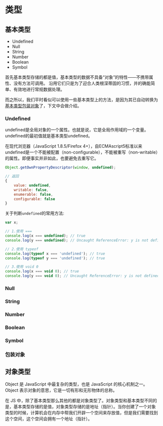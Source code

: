 # 类型

## 基本类型
- Undefined
- Null
- String
- Number
- Boolean
- Symbol

首先基本类型存储的都是值，基本类型的数据不具备“对象”的特性——不携带属性、没有方法可调用。 沿用它们只是为了迎合人类根深蒂固的习惯，并的确能简单、有效地进行常规数据处理。

而之所以，我们平时看似可以使用一些基本类型上的方法，是因为其已自动转换为[基本类型包装对象](#包装对象)了，下文中会做介绍。

### Undefined
undefined是全局对象的一个属性。也就是说，它是全局作用域的一个变量。undefined的最初值就是基本类型undefined。

在现代浏览器（JavaScript 1.8.5/Firefox 4+），自ECMAscript5标准以来undefined是一个不能被配置（non-configurable），不能被重写（non-writable）的属性。即便事实并非如此，也要避免去重写它。

```js
Object.getOwnPropertyDescriptor(window, undefined);

// 返回
{
    value: undefined,
    writable: false, 
    enumerable: false, 
    configurable: false
}
```

关于判断`undefined`的常用方法:
```js
var x;

// 1.使用 ===
console.log(x === undefined); // true
console.log(y === undefined); // Uncaught ReferenceError: y is not defined

// 2.使用 typeof
console.log(typeof x === 'undefined'); // true
console.log(typeof y === 'undefined'); // true

// 3.使用 void 0
console.log(x === void 0); // true
console.log(y === void 0); // Uncaught ReferenceError: y is not defined
```

### Null

### String

### Number

### Boolean

### Symbol

### 包装对象

## 对象类型
Object 是 JavaScript 中最复杂的类型，也是 JavaScript 的核心机制之一。Object 表示对象的意思，它是一切有形和无形物体的总称。

在 JS 中，除了基本类型那么其他的都是对象类型了。对象类型和基本类型不同的是，基本类型存储的是值，对象类型存储的是地址（指针）。当你创建了一个对象类型的时候，计算机会在内存中帮我们开辟一个空间来存放值，但是我们需要找到这个空间，这个空间会拥有一个地址（指针）。
